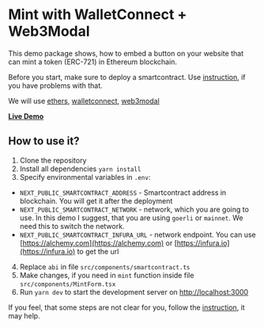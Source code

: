 # Mint with WalletConnect + Web3Modal

This demo package shows, how to embed a button on your website that can mint a token (ERC-721) in Ethereum blockchain.

Before you start, make sure to deploy a smartcontract. Use [instruction](https://medium.com/@igaponov/create-deploy-and-mint-smart-contract-erc-721-with-nodejs-hardhat-walletconnect-web3modal-57e21b2d2abc), if you have problems with that.

We will use [ethers](https://www.npmjs.com/package/ethers), 
[walletconnect](https://www.npmjs.com/package/@walletconnect/web3-provider), 
[web3modal](https://www.npmjs.com/package/web3modal)

[**Live Demo**](https:)

## How to use it?

1. Clone the repository
2. Install all dependencies `yarn install`
3. Specify environmental variables in `.env`:
- `NEXT_PUBLIC_SMARTCONTRACT_ADDRESS` - Smartcontract address in blockchain. You will get it after the deployment
- `NEXT_PUBLIC_SMARTCONTRACT_NETWORK` - network, which you are going to use. In this demo I suggest, that you are using `goerli` or `mainnet`. 
We need this to switch the network.
- `NEXT_PUBLIC_SMARTCONTRACT_INFURA_URL` - network endpoint. You can use [https://alchemy.com](https://alchemy.com) or [https://infura.io](https://infura.io) to get the url
4. Replace `abi` in file `src/components/smartcontract.ts`
5. Make changes, if you need in `mint` function inside file `src/components/MintForm.tsx`
6. Run `yarn dev` to start the development server on [http://localhost:3000](http://localhost:3000)

If you feel, that some steps are not clear for you, follow the [instruction](https://medium.com/@igaponov/create-deploy-and-mint-smart-contract-erc-721-with-nodejs-hardhat-walletconnect-web3modal-57e21b2d2abc), it may help. 
